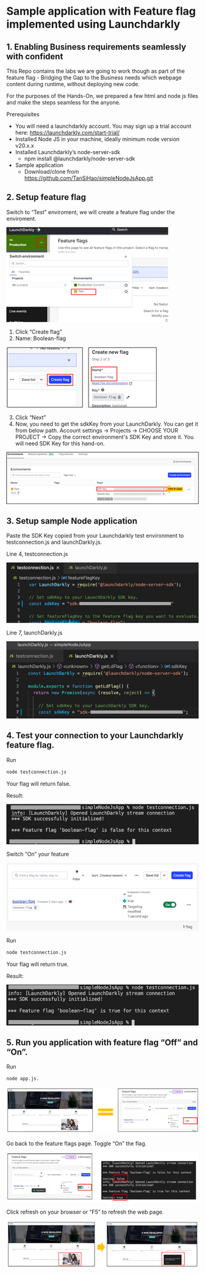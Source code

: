 # Sample application with Feature flag implemented using Launchdarkly

## 1. Enabling Business requirements seamlessly with confident
This Repo contains the labs we are going to work though as part of the feature flag - Bridging the Gap to the Business needs which webpage content during runtime, without deploying new code. 

For the purposes of the Hands-On, we prepared a few html and node js files and make the steps seamless for the anyone.

Prerequisites
- You will need a launchdarkly account. You may sign up a trial account here: https://launchdarkly.com/start-trial/
- Installed Node JS in your machine, ideally minimum node version v20.x.x
- Installed Launchdarkly’s node-server-sdk
  - npm install @launchdarkly/node-server-sdk
- Sample application
  - Download/clone from https://github.com/TanSiHao/simpleNodeJsApp.git 

## 2. Setup feature flag
Switch to “Test” enviroment, we will create a feature flag under the enviroment.

<img src="images/Picture1.png" alt="Setup feature flag"><br />

1.	Click “Create flag”
2.	Name: Boolean-flag<br />

<img src="images/Picture2.png" alt="Create feature flag"><br />

3.	Click “Next” 
4.	Now, you need to get the sdkKey from your LaunchDarkly. You can get it from below path.
Account settings -> Projects -> CHOOSE YOUR PROJECT -> Copy the correct environment's SDK Key and store it. You will need SDK Key for this hand-on. 

<img src="images/Picture3.png" alt="Copy SDK KEY"><br />

## 3.	Setup sample Node application
Paste the SDK Key copied from your Launchdarkly test environment to testconnection.js and launchDarkly.js.

Line 4, testconnection.js

<img src="images/Picture4.png" alt="Update SDK Key at testconnection.js"><br />

Line 7, launchDarkly.js

<img src="images/Picture5.png" alt="Update SDK Key at launchDarkly.js"><br />

## 4.	Test your connection to your Launchdarkly feature flag.
Run 
```sh
node testconnection.js
```
Your flag will return false. 

Result:

<img src="images/Picture6.png" alt="Test connection using launchDarkly.js"><br />

Switch “On” your feature

<img src="images/Picture7.png" alt="Switch the feature flag on"><br />

Run 
```sh
node testconnection.js
```

Your flag will return true.

Result:

<img src="images/Picture8.png" alt="Verify toggle ON in terninal"><br />

## 5.	Run you application with feature flag “Off” and “On”.
Run 
```sh
node app.js.
```
<img src="images/Picture9.png" alt="How UI Looks like when toggle is False"><br />

Go back to the feature flags page. Toggle “On” the flag.

<img src="images/Picture10.png" alt="Switch toggle to TRUE, and verify update in terminal"><br />

Click refresh on your browser or “F5” to refresh the web page.

<img src="images/Picture11.png" alt="UI page A to UI page B"><br />